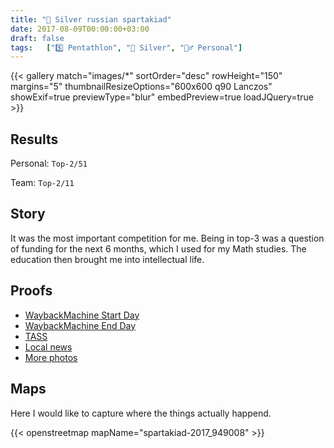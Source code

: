 ```yaml
---
title: "🥈 Silver russian spartakiad"
date: 2017-08-09T00:00:00+03:00
draft: false
tags:   ["5️⃣ Pentathlon", "🥈 Silver", "🙋‍♂️ Personal"]
---
```

{{< gallery match="images/*" sortOrder="desc" rowHeight="150" margins="5" thumbnailResizeOptions="600x600 q90 Lanczos" showExif=true previewType="blur" embedPreview=true loadJQuery=true >}}

## Results
Personal: `Top-2/51`

Team: `Top-2/11`

## Story
It was the most important competition for me. Being in top-3 was a question of funding for the next 6 months, which I used for my Math studies. The education then brought me into intellectual life.

## Proofs
* [WaybackMachine Start Day](https://web.archive.org/web/20170814004316/http://pentathlon-russia.ru/news/2855.htm)
* [WaybackMachine End Day](https://web.archive.org/web/20170814004316/http://pentathlon-russia.ru/news/2855.htm)
* [TASS](https://tass.ru/sport/4482206/amp)
* [Local news](http://junior-sport.su/content/news/load_news?id=1288)
* [More photos](http://www.junior-sport.su/content/gallery/load_gallery?id=434)

## Maps
Here I would like to capture where the things actually happend.

{{< openstreetmap mapName="spartakiad-2017_949008" >}}
